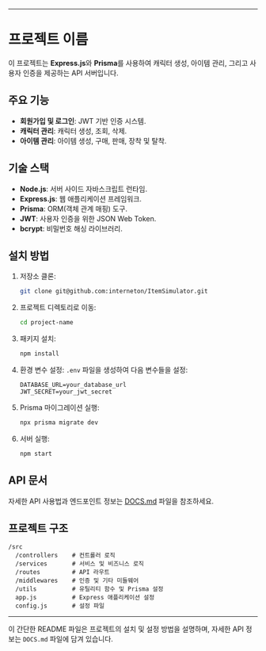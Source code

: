 
---

# 프로젝트 이름

이 프로젝트는 **Express.js**와 **Prisma**를 사용하여 캐릭터 생성, 아이템 관리, 그리고 사용자 인증을 제공하는 API 서버입니다.

## 주요 기능

- **회원가입 및 로그인**: JWT 기반 인증 시스템.
- **캐릭터 관리**: 캐릭터 생성, 조회, 삭제.
- **아이템 관리**: 아이템 생성, 구매, 판매, 장착 및 탈착.

## 기술 스택

- **Node.js**: 서버 사이드 자바스크립트 런타임.
- **Express.js**: 웹 애플리케이션 프레임워크.
- **Prisma**: ORM(객체 관계 매핑) 도구.
- **JWT**: 사용자 인증을 위한 JSON Web Token.
- **bcrypt**: 비밀번호 해싱 라이브러리.

## 설치 방법

1. 저장소 클론:
   ```bash
   git clone git@github.com:interneton/ItemSimulator.git
   ```
   
2. 프로젝트 디렉토리로 이동:
   ```bash
   cd project-name
   ```
   
3. 패키지 설치:
   ```bash
   npm install
   ```

4. 환경 변수 설정:
   `.env` 파일을 생성하여 다음 변수들을 설정:
   ```
   DATABASE_URL=your_database_url
   JWT_SECRET=your_jwt_secret
   ```

5. Prisma 마이그레이션 실행:
   ```bash
   npx prisma migrate dev
   ```

6. 서버 실행:
   ```bash
   npm start
   ```

## API 문서

자세한 API 사용법과 엔드포인트 정보는 [DOCS.md](./DOCS.md) 파일을 참조하세요.

## 프로젝트 구조

```
/src
  /controllers    # 컨트롤러 로직
  /services       # 서비스 및 비즈니스 로직
  /routes         # API 라우트
  /middlewares    # 인증 및 기타 미들웨어
  /utils          # 유틸리티 함수 및 Prisma 설정
  app.js          # Express 애플리케이션 설정
  config.js       # 설정 파일
```

---

이 간단한 README 파일은 프로젝트의 설치 및 설정 방법을 설명하며, 자세한 API 정보는 `DOCS.md` 파일에 담겨 있습니다.